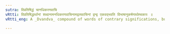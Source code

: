 ```yaml
---
sutra: विप्रतिषिद्धं चानधिकरणवाचि
vRtti: विप्रतिषिद्धार्थानां शब्दानामनधिकरणवाचिनामद्रव्यवाचिनां द्वन्द्व एकवद्भवति विभाषानुकर्षणार्थश्चकारः ॥
vRtti_eng: A _Dvandva_ compound of words of contrary significations, but not being the names of concrete substances, is optionally singular.

---
```

